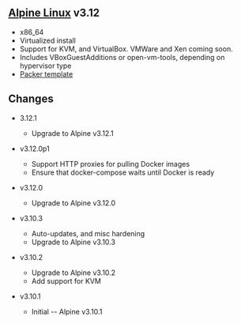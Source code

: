 ## [Alpine Linux](http://alpinelinux.org) v3.12

* x86_64
* Virtualized install
* Support for KVM, and VirtualBox. VMWare and Xen coming soon.
* Includes VBoxGuestAdditions or open-vm-tools, depending on hypervisor type
* [Packer template](https://github.com/Probely/packer-templates/farcaster-alpine3.10)

## Changes
* 3.12.1
  * Upgrade to Alpine v3.12.1

* v3.12.0p1
  * Support HTTP proxies for pulling Docker images
  * Ensure that docker-compose waits until Docker is ready

* v3.12.0
  * Upgrade to Alpine v3.12.0

* v3.10.3
  * Auto-updates, and misc hardening
  * Upgrade to Alpine v3.10.3

* v3.10.2
  * Upgrade to Alpine v3.10.2
  * Add support for KVM

* v3.10.1
   * Initial -- Alpine v3.10.1
